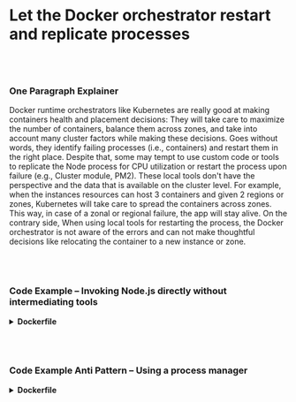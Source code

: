 # Let the Docker orchestrator restart and replicate processes

<br/><br/>

### One Paragraph Explainer

Docker runtime orchestrators like Kubernetes are really good at making containers health and placement decisions: They will take care to maximize the number of containers, balance them across zones, and take into account many cluster factors while making these decisions. Goes without words, they identify failing processes (i.e., containers) and restart them in the right place. Despite that, some may tempt to use custom code or tools to replicate the Node process for CPU utilization or restart the process upon failure (e.g., Cluster module, PM2). These local tools don't have the perspective and the data that is available on the cluster level. For example, when the instances resources can host 3 containers and given 2 regions or zones, Kubernetes will take care to spread the containers across zones. This way, in case of a zonal or regional failure, the app will stay alive. On the contrary side, When using local tools for restarting the process, the Docker orchestrator is not aware of the errors and can not make thoughtful decisions like relocating the container to a new instance or zone.

<br/><br/>

### Code Example – Invoking Node.js directly without intermediating tools

<details>

<summary><strong>Dockerfile</strong></summary>

```

FROM node:12-slim

# The build logic comes here

CMD ["node", "index.js"]
```

</details>

<br/><br/>

### Code Example Anti Pattern – Using a process manager

<details>

<summary><strong>Dockerfile</strong></summary>

```
FROM node:12-slim

# The build logic comes here

CMD ["pm2-runtime", "indes.js"]
```

</details>
